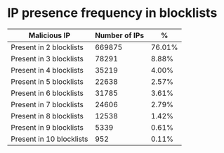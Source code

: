 # IP presence frequency in blocklists
| Malicious IP | Number of IPs | % |
|----|----|----|
| Present in 2 blocklists | 669875 | 76.01% |
| Present in 3 blocklists | 78291 | 8.88% |
| Present in 4 blocklists | 35219 | 4.00% |
| Present in 5 blocklists | 22638 | 2.57% |
| Present in 6 blocklists | 31785 | 3.61% |
| Present in 7 blocklists | 24606 | 2.79% |
| Present in 8 blocklists | 12538 | 1.42% |
| Present in 9 blocklists | 5339 | 0.61% |
| Present in 10 blocklists | 952 | 0.11% |
